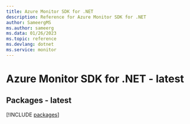 ```yaml
---
title: Azure Monitor SDK for .NET
description: Reference for Azure Monitor SDK for .NET
author: SameergMS
ms.author: sameerg
ms.data: 01/26/2023
ms.topic: reference
ms.devlang: dotnet
ms.service: monitor
---
```

# Azure Monitor SDK for .NET - latest
## Packages - latest
[!INCLUDE [packages](monitor-index.md)]